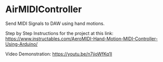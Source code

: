 # AirMIDIController
Send MIDI Signals to DAW using hand motions.

Step by Step Instructions for the project at this link:
https://www.instructables.com/AeroMIDI-Hand-Motion-MIDI-Controller-Using-Arduino/

Video Demonstration:
https://youtu.be/n7jioWfKq1I
